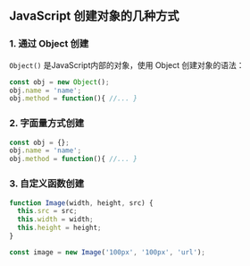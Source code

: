 ## JavaScript 创建对象的几种方式

### 1. 通过 Object 创建

`Object()` 是JavaScript内部的对象，使用 Object 创建对象的语法：

```javascript
const obj = new Object();
obj.name = 'name';
obj.method = function(){ //... }
```



### 2. 字面量方式创建

```javascript
const obj = {};
obj.name = 'name';
obj.method = function(){ //... }
```



### 3. 自定义函数创建

```javascript
function Image(width, height, src) {
  this.src = src;
  this.width = width;
  this.height = height;
}

const image = new Image('100px', '100px', 'url');
```

